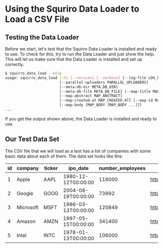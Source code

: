 # Using the Squriro Data Loader to Load a CSV File

## Testing the Data Loader
Before we start, let's test that the Squirro Data Loader is installed and ready to use. To check for this, try to run the Data Loader and just show the help. This will let us make sure that the Data Loader is installed and set up correctly.

```bash
$ squirro_data_load --help
usage: squirro_data_load [-h] [--version] [--verbose] [--log-file LOG_FILE]
                         [--parallel-uploaders PARALLEL_UPLOADERS]
                         [--meta-db-dir META_DB_DIR]
                         [--meta-db-file META_DB_FILE] [--map-title MAP_TITLE]
                         [--map-abstract MAP_ABSTRACT]
                         [--map-created-at MAP_CREATED_AT] [--map-id MAP_ID]
                         [--map-body [MAP_BODY [MAP_BODY ...]]]
...
```
If you get the output shown above, the Data Loader is installed and ready to use.

## Our Test Data Set
The CSV file that we will load as a test has a list of companies with some basic data about each of them. The data set looks like this:

|id|company|ticker|ipo_date|number_employees|link|
|---|---|---|---|---|---|
|1|Apple|AAPL|1980-12-12T00:00:00|116000|https://finance.yahoo.com/quote/AAPL|
|2|Google|GOOG|2004-08-19T00:00:00|73992|https://finance.yahoo.com/quote/GOOG|
|3|Microsoft|MSFT|1986-03-13T00:00:00|120849|https://finance.yahoo.com/quote/MSFT|
|4|Amazon|AMZN|1997-05-15T00:00:00|341400|https://finance.yahoo.com/quote/AMZN|
|5|Intel|INTC|1978-01-13T00:00:00|106000|https://finance.yahoo.com/quote/INTC|
